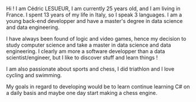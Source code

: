 Hi ! I am Cédric LESUEUR, I am currently 25 years old, and I am living in France. I spent 13 years of my life in Italy, so I speak 3 languages.
I am a young back-end developper and have a master's degree in data science and data engineering.

I have always been found of logic and video games, hence my decision to study computer science and take a master in data science and data engineering.
I clearly am more a software developper than a data scientist/engineer, but I like to discover stuff and learn things !

I am also passionate about sports and chess, I did triathlon and I love cycling and swimming.

My goals in regard to developing would be to learn continue learning C# on a daily basis and maybe one day start making a chess engine.

<!---
Cedro23/Cedro23 is a ✨ special ✨ repository because its `README.md` (this file) appears on your GitHub profile.
You can click the Preview link to take a look at your changes.
--->
